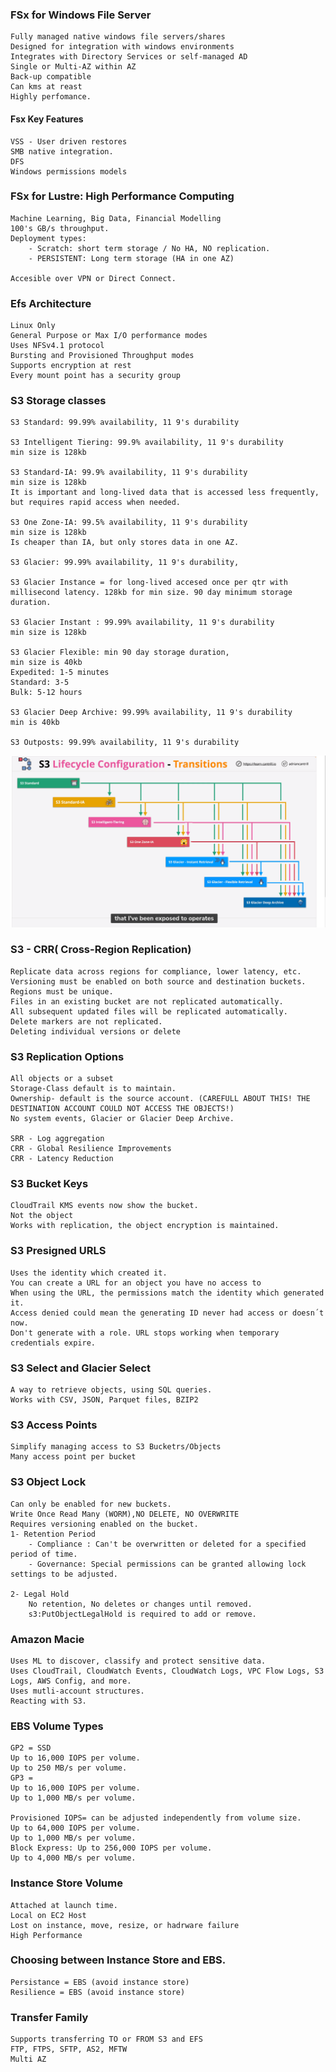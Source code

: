 ### FSx for Windows File Server

	Fully managed native windows file servers/shares
	Designed for integration with windows environments
	Integrates with Directory Services or self-managed AD
    Single or Multi-AZ within AZ
    Back-up compatible
    Can kms at reast
    Highly perfomance.
    
    
#### Fsx Key Features
   
    VSS - User driven restores
    SMB native integration.
    DFS
    Windows permissions models


### FSx for Lustre: High Performance Computing

    Machine Learning, Big Data, Financial Modelling
    100's GB/s throughput.
    Deployment types:
        - Scratch: short term storage / No HA, NO replication.
        - PERSISTENT: Long term storage (HA in one AZ)

    Accesible over VPN or Direct Connect.
    

### Efs Architecture

    Linux Only
    General Purpose or Max I/O performance modes
    Uses NFSv4.1 protocol
    Bursting and Provisioned Throughput modes
    Supports encryption at rest 
    Every mount point has a security group

### S3 Storage classes

    S3 Standard: 99.99% availability, 11 9's durability

    S3 Intelligent Tiering: 99.9% availability, 11 9's durability
    min size is 128kb

    S3 Standard-IA: 99.9% availability, 11 9's durability
    min size is 128kb
    It is important and long-lived data that is accessed less frequently, but requires rapid access when needed.

    S3 One Zone-IA: 99.5% availability, 11 9's durability
    min size is 128kb
    Is cheaper than IA, but only stores data in one AZ.

    S3 Glacier: 99.99% availability, 11 9's durability, 

    S3 Glacier Instance = for long-lived accesed once per qtr with
    millisecond latency. 128kb for min size. 90 day minimum storage duration.

    S3 Glacier Instant : 99.99% availability, 11 9's durability
    min size is 128kb

    S3 Glacier Flexible: min 90 day storage duration,
    min size is 40kb
    Expedited: 1-5 minutes
    Standard: 3-5 
    Bulk: 5-12 hours

    S3 Glacier Deep Archive: 99.99% availability, 11 9's durability
    min is 40kb

    S3 Outposts: 99.99% availability, 11 9's durability
    

![s3-lifecycle-transitions.png](./images/s3-lifecycle-transitions.png)

### S3 - CRR( Cross-Region Replication)

    Replicate data across regions for compliance, lower latency, etc.
    Versioning must be enabled on both source and destination buckets.
    Regions must be unique.
    Files in an existing bucket are not replicated automatically.
    All subsequent updated files will be replicated automatically.
    Delete markers are not replicated.
    Deleting individual versions or delete

### S3 Replication Options

    All objects or a subset
    Storage-Class default is to maintain.
    Ownership- default is the source account. (CAREFULL ABOUT THIS! THE DESTINATION ACCOUNT COULD NOT ACCESS THE OBJECTS!)
    No system events, Glacier or Glacier Deep Archive.

    SRR - Log aggregation
    CRR - Global Resilience Improvements
    CRR - Latency Reduction

### S3 Bucket Keys

    CloudTrail KMS events now show the bucket.
    Not the object
    Works with replication, the object encryption is maintained.
    
### S3 Presigned URLS

    Uses the identity which created it.
    You can create a URL for an object you have no access to
    When using the URL, the permissions match the identity which generated it.
    Access denied could mean the generating ID never had access or doesn´t now.
    Don't generate with a role. URL stops working when temporary credentials expire.

### S3 Select and Glacier Select

    A way to retrieve objects, using SQL queries.
    Works with CSV, JSON, Parquet files, BZIP2 

### S3 Access Points

    Simplify managing access to S3 Bucketrs/Objects
    Many access point per bucket
    
### S3 Object Lock
    
    Can only be enabled for new buckets. 
    Write Once Read Many (WORM),NO DELETE, NO OVERWRITE
    Requires versioning enabled on the bucket.
    1- Retention Period
        - Compliance : Can't be overwritten or deleted for a specified period of time.
        - Governance: Special permissions can be granted allowing lock settings to be adjusted.

    2- Legal Hold
        No retention, No deletes or changes until removed.
        s3:PutObjectLegalHold is required to add or remove.

### Amazon Macie

    Uses ML to discover, classify and protect sensitive data.
    Uses CloudTrail, CloudWatch Events, CloudWatch Logs, VPC Flow Logs, S3 Logs, AWS Config, and more.
    Uses mutli-account structures.
    Reacting with S3.


### EBS Volume Types

    GP2 = SSD 
    Up to 16,000 IOPS per volume.
    Up to 250 MB/s per volume.
    GP3 = 
    Up to 16,000 IOPS per volume.
    Up to 1,000 MB/s per volume.

    Provisioned IOPS= can be adjusted independently from volume size.
    Up to 64,000 IOPS per volume.
    Up to 1,000 MB/s per volume.
    Block Express: Up to 256,000 IOPS per volume.
    Up to 4,000 MB/s per volume.

### Instance Store Volume

    Attached at launch time.
    Local on EC2 Host
    Lost on instance, move, resize, or hadrware failure 
    High Performance
    
### Choosing between Instance Store and EBS.

    Persistance = EBS (avoid instance store)
    Resilience = EBS (avoid instance store)
    
### Transfer Family

    Supports transferring TO or FROM S3 and EFS
    FTP, FTPS, SFTP, AS2, MFTW
    Multi AZ




    

    

